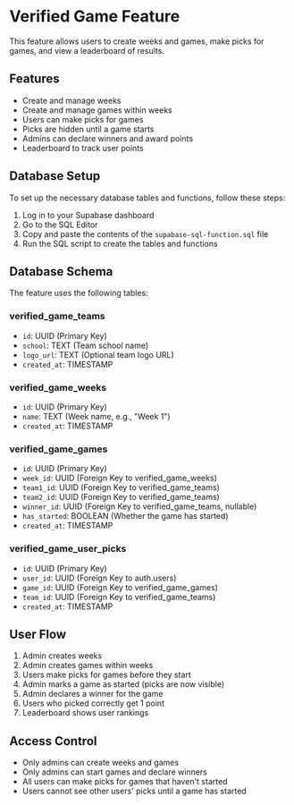 # Verified Game Feature

This feature allows users to create weeks and games, make picks for games, and view a leaderboard of results.

## Features

- Create and manage weeks
- Create and manage games within weeks
- Users can make picks for games
- Picks are hidden until a game starts
- Admins can declare winners and award points
- Leaderboard to track user points

## Database Setup

To set up the necessary database tables and functions, follow these steps:

1. Log in to your Supabase dashboard
2. Go to the SQL Editor
3. Copy and paste the contents of the `supabase-sql-function.sql` file
4. Run the SQL script to create the tables and functions

## Database Schema

The feature uses the following tables:

### verified_game_teams
- `id`: UUID (Primary Key)
- `school`: TEXT (Team school name)
- `logo_url`: TEXT (Optional team logo URL)
- `created_at`: TIMESTAMP

### verified_game_weeks
- `id`: UUID (Primary Key)
- `name`: TEXT (Week name, e.g., "Week 1")
- `created_at`: TIMESTAMP

### verified_game_games
- `id`: UUID (Primary Key)
- `week_id`: UUID (Foreign Key to verified_game_weeks)
- `team1_id`: UUID (Foreign Key to verified_game_teams)
- `team2_id`: UUID (Foreign Key to verified_game_teams)
- `winner_id`: UUID (Foreign Key to verified_game_teams, nullable)
- `has_started`: BOOLEAN (Whether the game has started)
- `created_at`: TIMESTAMP

### verified_game_user_picks
- `id`: UUID (Primary Key)
- `user_id`: UUID (Foreign Key to auth.users)
- `game_id`: UUID (Foreign Key to verified_game_games)
- `team_id`: UUID (Foreign Key to verified_game_teams)
- `created_at`: TIMESTAMP

## User Flow

1. Admin creates weeks
2. Admin creates games within weeks
3. Users make picks for games before they start
4. Admin marks a game as started (picks are now visible)
5. Admin declares a winner for the game
6. Users who picked correctly get 1 point
7. Leaderboard shows user rankings

## Access Control

- Only admins can create weeks and games
- Only admins can start games and declare winners
- All users can make picks for games that haven't started
- Users cannot see other users' picks until a game has started 